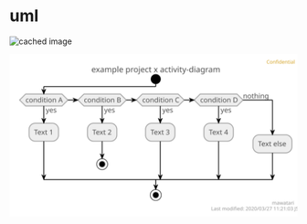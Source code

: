 # uml

![cached image](http://www.plantuml.com/plantuml/proxy?src=https://raw.githubusercontent.com/mawatari/uml/master/activity-diagram.puml&fmt=svg)

![](./activity-diagram.svg)
